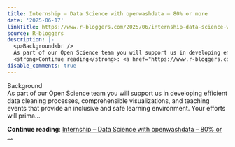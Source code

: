```yaml
---
title: Internship – Data Science with openwashdata – 80% or more
date: '2025-06-17'
linkTitle: https://www.r-bloggers.com/2025/06/internship-data-science-with-openwashdata-80-or-more-3/
source: R-bloggers
description: |-
  <p>Background<br />
  As part of our Open Science team you will support us in developing efficient data cleaning processes, comprehensible visualizations, and teaching events that provide an inclusive and safe learning environment. Your efforts will prima...</p>
  <strong>Continue reading</strong>: <a href="https://www.r-bloggers.com/2025/06/internship-data-science-with-openwashdata-80-or-more-3/">Internship – Data Science with openwashdata – 80% or ...
disable_comments: true
---
```

<p>Background<br />
As part of our Open Science team you will support us in developing efficient data cleaning processes, comprehensible visualizations, and teaching events that provide an inclusive and safe learning environment. Your efforts will prima...</p>
<strong>Continue reading</strong>: <a href="https://www.r-bloggers.com/2025/06/internship-data-science-with-openwashdata-80-or-more-3/">Internship – Data Science with openwashdata – 80% or ...